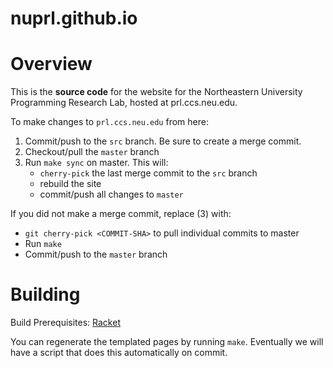 # nuprl.github.io

Overview
========

This is the **source code** for the website for the
Northeastern University Programming Research Lab,
hosted at prl.ccs.neu.edu.

To make changes to `prl.ccs.neu.edu` from here:
1. Commit/push to the `src` branch.
   Be sure to create a merge commit.
2. Checkout/pull the `master` branch
3. Run `make sync` on master. This will:
   - `cherry-pick` the last merge commit to the `src` branch
   - rebuild the site
   - commit/push all changes to `master`

If you did not make a merge commit, replace (3) with:
  - `git cherry-pick <COMMIT-SHA>` to pull individual commits to master
  - Run `make`
  - Commit/push to the `master` branch


Building
========

Build Prerequisites: [Racket](http://racket-lang.org/)

You can regenerate the templated pages by running `make`. Eventually we will
have a script that does this automatically on commit.
